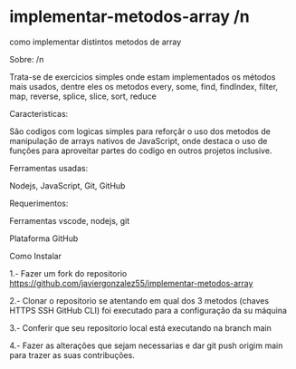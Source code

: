 # implementar-metodos-array /n

como implementar distintos metodos de array

Sobre: /n

Trata-se de exercicios simples onde estam implementados os métodos mais usados, dentre eles os metodos every, some, find, findIndex, filter, map, reverse, splice, slice, sort, reduce

Caracteristicas:

São codigos com logicas simples para reforçãr o uso dos metodos de manipulação de arrays nativos de JavaScript, onde destaca o uso de funções para aproveitar partes do codigo en outros projetos inclusive.

Ferramentas usadas:

Nodejs, JavaScript, Git, GitHub

Requerimentos:

Ferramentas vscode, nodejs, git

Plataforma GitHub


Como Instalar

1.- Fazer um fork do repositorio https://github.com/javiergonzalez55/implementar-metodos-array

2.- Clonar o repositorio se atentando em qual dos 3 metodos (chaves HTTPS SSH GitHub CLI) foi executado para a configuração da su máquina

3.- Conferir que seu repositorio local está executando na branch main 

4.- Fazer as alterações que sejam necessarias e dar git push origim main para trazer as suas contribuções. 
